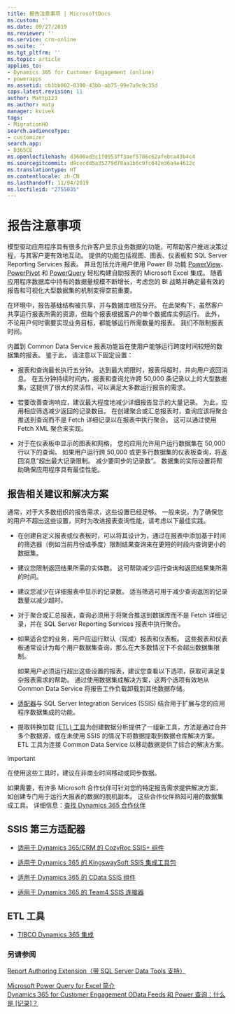 ```yaml
---
title: 报告注意事项 | MicrosoftDocs
ms.custom: ''
ms.date: 09/27/2019
ms.reviewer: ''
ms.service: crm-online
ms.suite: ''
ms.tgt_pltfrm: ''
ms.topic: article
applies_to:
- Dynamics 365 for Customer Engagement (online)
- powerapps
ms.assetid: cb1bb002-8300-43bb-ab75-99e7a9c9c35d
caps.latest.revision: 11
author: Mattp123
ms.author: matp
manager: kvivek
tags:
- MigrationHO
search.audienceType:
- customizer
search.app:
- D365CE
ms.openlocfilehash: d3600ad3c1f0953ff3aef5786c62afebca43b4c4
ms.sourcegitcommit: d9cecdd5a35279d78aa1b6c9fc642e36a4e4612c
ms.translationtype: HT
ms.contentlocale: zh-CN
ms.lasthandoff: 11/04/2019
ms.locfileid: "2755035"
---
```

# <a name="reporting-considerations"></a>报告注意事项

模型驱动应用程序具有很多允许客户显示业务数据的功能，可帮助客户推进决策过程，与其客户更有效地互动。  提供的功能包括视图、图表、仪表板和 SQL Server Reporting Services 报表。 并且包括允许用户使用 Power BI 功能 [PowerView](https://support.office.com/article/power-view-overview-and-learning-5380e429-3ee0-4be2-97b7-64d7930020b6)、[PowerPivot](https://support.office.com/article/power-pivot-overview-and-learning-f9001958-7901-4caa-ad80-028a6d2432ed) 和 [PowerQuery](https://support.office.com/article/power-query-overview-and-learning-ed614c81-4b00-4291-bd3a-55d80767f81d) 轻松构建自助报表的 Microsoft Excel 集成。 随着应用程序数据库中持有的数据量规模不断增长，考虑您的 BI 战略并确定最有效的报告和可视化大型数据集的机制变得空前重要。  
  
 在环境中，报告基础结构被共享，并与数据库相互分开。 在此架构下，虽然客户共享运行报表所需的资源，但每个报表根据客户的单个数据库实例运行。  此外，不论用户何时需要实现业务目标，都能够运行所需数量的报表。  我们不限制报表时间。  
  
 内置到 Common Data Service 报表功能旨在使用户能够运行跨度时间较短的数据集的报表。 鉴于此， 请注意以下固定设置：  
  
- 报表和查询最长执行五分钟。 达到最大期限时，报表将超时，并向用户返回消息。 在五分钟持续时间内，报表和查询允许跨 50,000 条记录以上的大型数据集，这提供了很大的灵活性，可以满足大多数运行报告的需求。  
  
- 若要改善查询响应，建议最大程度地减少详细报告显示的大量记录。 为此，应用相应筛选减少返回的记录数目。 在创建聚合或汇总报表时，查询应该将聚合推送到查询而不是 Fetch 详细记录以在报表中执行聚合。  这可以通过使用 Fetch XML 聚合来实现。 <!-- More information: [Use FetchXML aggregation](../developer/use-fetchxml-aggregation.md)  -->
  
- 对于在仪表板中显示的图表和网格， 您的应用允许用户运行数据集在 50,000 行以下的查询。 如果用户运行跨 50,000 或更多行数据集的仪表板查询，将返回消息“超出最大记录限制。 减少要同步的记录数”。  数据集的实际设置将帮助确保应用程序具有最佳性能。  
 
  
<a name="BKMK_ReportTips"></a>   
## <a name="tips-and-solutions-for-reporting"></a>报告相关建议和解决方案  
 通常，对于大多数组织的报告需求，这些设置已经足够。 一般来说，为了确保您的用户不超出这些设置，同时为改进报表查询性能，请考虑以下最佳实践。  
  
- 在创建自定义报表或仪表板时，可以将其设计为，通过在报表中添加基于时间的筛选器（例如当前月份或季度）限制结果查询来在更短的时段内查询更小的数据集。  
  
- 建议您限制返回结果所需的实体数。 这可帮助减少运行查询和返回结果集所需的时间。  
  
- 建议您减少在详细报表中显示的记录数。 适当筛选可用于减少查询返回的记录数量以减少超时。  
  
- 对于聚合或汇总报表，查询必须用于将聚合推送到数据库而不是 Fetch 详细记录，并在 SQL Server Reporting Services 报表中执行聚合。  
  
- 如果适合您的业务，用户应运行默认（现成）报表和仪表板。 这些报表和仪表板通常设计为每个用户数据集查询，那么在大多数情况下不会超出数据集限制。  
  
  如果用户必须运行超出这些设置的报表，建议您查看以下选项，获取可满足复杂报表需求的帮助。 通过使用数据集成解决方案，这两个选项有效地从 Common Data Service 将报告工作负载卸载到其他数据存储。  
  
- [适配器](reporting-considerations.md#BKMK_ThirdPartyAdapt)与 SQL Server Integration Services (SSIS) 结合用于扩展与您的应用程序数据集成的功能。  
  
- 提取转换加载 [(ETL) 工具](reporting-considerations.md#BKMK_ETL)为创建数据分析提供了一组新工具，方法是通过合并多个数据源，或在未使用 SSIS 的情况下将数据提取到数据仓库解决方案。 ETL 工具为连接 Common Data Service 以移动数据提供了综合的解决方案。  
  
> [!IMPORTANT]
>  在使用这些工具时，建议在非商业时间移动或同步数据。  
  
 如果需要，有许多 Microsoft 合作伙伴可针对您的特定报告需求提供解决方案，如创建专门用于运行大报表的数据的脱机副本。  这些合作伙伴熟知可用的数据集成工具。 详细信息：[查找 Dynamics 365 合作伙伴](https://dynamics.microsoft.com/partners/find-a-partner/)  
  
<a name="BKMK_ThirdPartyAdapt"></a>   
## <a name="third-party-adapters-for-ssis"></a>SSIS 第三方适配器  
  
-   [适用于 Dynamics 365/CRM 的 CozyRoc SSIS+ 组件](https://www.cozyroc.com/ssis/dynamics-crm)  
  
-   [适用于 Dynamics 365 的 KingswaySoft SSIS 集成工具包](https://www.kingswaysoft.com/products/ssis-integration-toolkit-for-microsoft-dynamics-365)  
  
-   [适用于 Dynamics 365 的 CData SSIS 组件](https://www.cdata.com/ssis/components/)  
  
-   [适用于 Dynamics 365 的 Team4 SSIS 连接器](https://www.team4.de/microsoft-dynamics-365-crm/)  
  
<!--    [PragmaticWorks TaskFactory SSIS Source/Destination for Dynamics CRM](https://pragmaticworks.com/Products/Task-Factory/Features/DynamicsCRMSource.aspx)  -->
  
<a name="BKMK_ETL"></a>   
## <a name="etl-tools"></a>ETL 工具  
  
-   [TIBCO Dynamics 365 集成](https://www.tibco.com/solutions/microsoft-dynamics-365-integration)  <br />
  
<!--   [Productivity tools from Informatica](https://community.informatica.com/community/search.jspa?peopleEnabled=true&userID=&containerType=14&container=2002&spotlight=true&resultTypes=solution&q=dynamics+CRM)  -->
  
### <a name="see-also"></a>另请参阅  
 [Report Authoring Extension（带 SQL Server Data Tools 支持）](https://www.microsoft.com/download/details.aspx?id=45013) <br />
  
 [Microsoft Power Query for Excel 简介](https://office.microsoft.com/en-ca/excel-help/introduction-to-microsoft-power-query-for-excel-HA104003940.aspx?CTT=5&origin=HA104003813)   <br />
 [Dynamics 365 for Customer Engagement OData Feeds 和 Power 查询：什么是 [记录]？](https://community.dynamics.com/crm/b/survivingcrm/archive/2014/02/16/dynamics-crm-odata-feeds-and-power-query-what-s-the-record.aspx)   <br />
 

